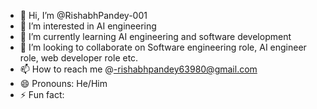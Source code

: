 - 👋 Hi, I’m @RishabhPandey-001
- 👀 I’m interested in AI engineering
- 🌱 I’m currently learning AI engineering and software development
- 💞️ I’m looking to collaborate on Software engineering role, AI engineer role, web developer role etc.
- 📫 How to reach me @-rishabhpandey63980@gmail.com
- 😄 Pronouns: He/Him
- ⚡ Fun fact: 

<!---
RishabhPandey-001/RishabhPandey-001 is a ✨ special ✨ repository because its `README.md` (this file) appears on your GitHub profile.
You can click the Preview link to take a look at your changes.
--->
